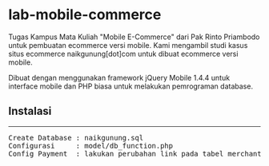 lab-mobile-commerce
===================

Tugas Kampus Mata Kuliah "Mobile E-Commerce" dari Pak Rinto Priambodo untuk pembuatan ecommerce versi mobile.
Kami mengambil studi kasus situs ecommerce naikgunung[dot]com untuk dibuat ecommerce versi mobile.

Dibuat dengan menggunakan framework jQuery Mobile 1.4.4 untuk interface mobile dan PHP biasa untuk melakukan pemrograman database.

<h2>Instalasi</h2>
<hr/>
<pre>Create Database : naikgunung.sql
Configurasi     : model/db_function.php
Config Payment  : lakukan perubahan link pada tabel merchants (http://localhost:8080/naikgunung/bank_inquiry.php dan http://localhost:8080/naikgunung/bank_payment.php) sesuai dengan link folder aplikasi pada localhost anda</pre>
